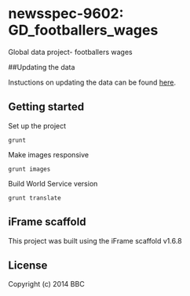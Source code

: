 # newsspec-9602: GD_footballers_wages

Global data project- footballers wages

##Updating the data

Instuctions on updating the data can be found [here](https://github.com/BBCVisualJournalism/newsspec_9602/tree/master/data-translate).

## Getting started

Set up the project

```
grunt
```

Make images responsive

```
grunt images
```

Build World Service version

```
grunt translate
```

## iFrame scaffold

This project was built using the iFrame scaffold v1.6.8

## License
Copyright (c) 2014 BBC